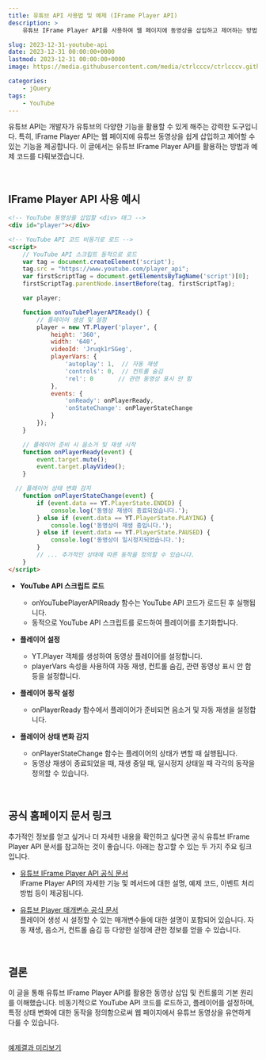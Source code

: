 ```yaml
---
title: 유튜브 API 사용법 및 예제 (IFrame Player API)
description: >  
    유튜브 IFrame Player API를 사용하여 웹 페이지에 동영상을 삽입하고 제어하는 방법을 소개하며, 코드 예제와 함께 API의 기본적인 활용 방법을 설명합니다.  

slug: 2023-12-31-youtube-api
date: 2023-12-31 00:00:00+0000
lastmod: 2023-12-31 00:00:00+0000
image: https://media.githubusercontent.com/media/ctrlcccv/ctrlcccv.github.io/master/assets/img/post/2023-12-31-youtube-api.webp

categories:
    - jQuery
tags:
    - YouTube
---
```

유튜브 API는 개발자가 유튜브의 다양한 기능을 활용할 수 있게 해주는 강력한 도구입니다. 특히, IFrame Player API는 웹 페이지에 유튜브 동영상을 쉽게 삽입하고 제어할 수 있는 기능을 제공합니다. 이 글에서는 유튜브 IFrame Player API를 활용하는 방법과 예제 코드를 다뤄보겠습니다.  


<ins class="adsbygoogle"
     style="display:block; text-align:center;"
     data-ad-layout="in-article"
     data-ad-format="fluid"
     data-ad-client="ca-pub-8535540836842352"
     data-ad-slot="2974559225"></ins>
<script>
     (adsbygoogle = window.adsbygoogle || []).push({});
</script>

<br>

## IFrame Player API 사용 예시

```html
<!-- YouTube 동영상을 삽입할 <div> 태그 -->
<div id="player"></div>

<!-- YouTube API 코드 비동기로 로드 -->
<script>
    // YouTube API 스크립트 동적으로 로드
    var tag = document.createElement('script');
    tag.src = "https://www.youtube.com/player_api";
    var firstScriptTag = document.getElementsByTagName('script')[0];
    firstScriptTag.parentNode.insertBefore(tag, firstScriptTag);

    var player;

    function onYouTubePlayerAPIReady() {
        // 플레이어 생성 및 설정
        player = new YT.Player('player', {
            height: '360',
            width: '640',
            videoId: 'Jruqk1rSGeg',
            playerVars: {
                'autoplay': 1,  // 자동 재생
                'controls': 0,  // 컨트롤 숨김
                'rel': 0       // 관련 동영상 표시 안 함
            },
            events: {
                'onReady': onPlayerReady,
                'onStateChange': onPlayerStateChange
            }
        });
    }

    // 플레이어 준비 시 음소거 및 재생 시작
    function onPlayerReady(event) {
        event.target.mute();
        event.target.playVideo();
    }

  // 플레이어 상태 변화 감지
    function onPlayerStateChange(event) {
        if (event.data == YT.PlayerState.ENDED) {
            console.log('동영상 재생이 종료되었습니다.');
        } else if (event.data == YT.PlayerState.PLAYING) {
            console.log('동영상이 재생 중입니다.');
        } else if (event.data == YT.PlayerState.PAUSED) {
            console.log('동영상이 일시정지되었습니다.');
        }
        // ... 추가적인 상태에 따른 동작을 정의할 수 있습니다.
    }
</script>
```

<ins class="adsbygoogle"
     style="display:block; text-align:center;"
     data-ad-layout="in-article"
     data-ad-format="fluid"
     data-ad-client="ca-pub-8535540836842352"
     data-ad-slot="2974559225"></ins>
<script>
     (adsbygoogle = window.adsbygoogle || []).push({});
</script>

* **YouTube API 스크립트 로드**  
  * onYouTubePlayerAPIReady 함수는 YouTube API 코드가 로드된 후 실행됩니다.
  * 동적으로 YouTube API 스크립트를 로드하여 플레이어를 초기화합니다.

* **플레이어 설정**
  * YT.Player 객체를 생성하여 동영상 플레이어를 설정합니다.
  * playerVars 속성을 사용하여 자동 재생, 컨트롤 숨김, 관련 동영상 표시 안 함 등을 설정합니다.

* **플레이어 동작 설정**  
  * onPlayerReady 함수에서 플레이어가 준비되면 음소거 및 자동 재생을 설정합니다.

* **플레이어 상태 변화 감지**  
  * onPlayerStateChange 함수는 플레이어의 상태가 변할 때 실행됩니다.
  * 동영상 재생이 종료되었을 때, 재생 중일 때, 일시정지 상태일 때 각각의 동작을 정의할 수 있습니다.   

<br>


## 공식 홈페이지 문서 링크
추가적인 정보를 얻고 싶거나 더 자세한 내용을 확인하고 싶다면 공식 유튜브 IFrame Player API 문서를 참고하는 것이 좋습니다. 아래는 참고할 수 있는 두 가지 주요 링크입니다.  

* [유튜브 IFrame Player API 공식 문서](https://developers.google.com/youtube/iframe_api_reference?hl=ko)  
IFrame Player API의 자세한 기능 및 메서드에 대한 설명, 예제 코드, 이벤트 처리 방법 등이 제공됩니다.

* [유튜브 Player 매개변수 공식 문서](https://developers.google.com/youtube/player_parameters?hl=ko)  
플레이어 생성 시 설정할 수 있는 매개변수들에 대한 설명이 포함되어 있습니다. 자동 재생, 음소거, 컨트롤 숨김 등 다양한 설정에 관한 정보를 얻을 수 있습니다.  
<br>

## 결론 
이 글을 통해 유튜브 IFrame Player API를 활용한 동영상 삽입 및 컨트롤의 기본 원리를 이해했습니다. 비동기적으로 YouTube API 코드를 로드하고, 플레이어를 설정하며, 특정 상태 변화에 대한 동작을 정의함으로써 웹 페이지에서 유튜브 동영상을 유연하게 다룰 수 있습니다.    
<br>

<div class="btn_wrap">
    <a target="_blank" href="https://ctrlcccv.github.io/ctrlcccv-demo/2023-12-31-youtube-api/">예제결과 미리보기</a>
</div>